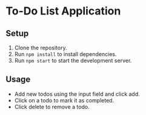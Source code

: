 # To-Do List Application

## Setup
1. Clone the repository.
2. Run `npm install` to install dependencies.
3. Run `npm start` to start the development server.

## Usage
- Add new todos using the input field and click add.
- Click on a todo to mark it as completed.
- Click delete to remove a todo.